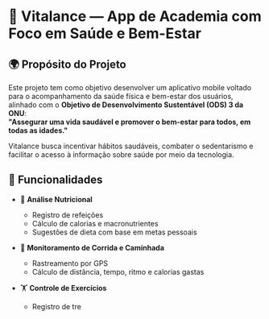 # 💪 Vitalance — App de Academia com Foco em Saúde e Bem-Estar

## 🌍 Propósito do Projeto

Este projeto tem como objetivo desenvolver um aplicativo mobile voltado para o acompanhamento da saúde física e bem-estar dos usuários, alinhado com o **Objetivo de Desenvolvimento Sustentável (ODS) 3 da ONU**:  
**"Assegurar uma vida saudável e promover o bem-estar para todos, em todas as idades."**

Vitalance busca incentivar hábitos saudáveis, combater o sedentarismo e facilitar o acesso à informação sobre saúde por meio da tecnologia.

## 🧠 Funcionalidades

- 🥗 **Análise Nutricional**
  - Registro de refeições
  - Cálculo de calorias e macronutrientes
  - Sugestões de dieta com base em metas pessoais

- 🏃 **Monitoramento de Corrida e Caminhada**
  - Rastreamento por GPS
  - Cálculo de distância, tempo, ritmo e calorias gastas

- 🏋️ **Controle de Exercícios**
  - Registro de tre
